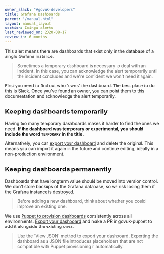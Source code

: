 ```yaml
---
owner_slack: "#govuk-developers"
title: Grafana Dashboards
parent: "/manual.html"
layout: manual_layout
section: Icinga alerts
last_reviewed_on: 2020-08-17
review_in: 6 months
---
```


This alert means there are dashboards that exist only in the database of a single Grafana instance.

> Sometimes a temporary dashboard is necessary to deal with an incident. In this case, you can acknowledge the alert temporarily until the incident concludes and we're confident we won't need it again.

First you need to find out who 'owns' the dashboard. The best place to do this is Slack. Once you've found an owner, you can point them to this documentation and acknowledge the alert temporarily.

## Keeping dashboards temporarily

Having too many temporary dashboards makes it harder to find the ones we need. **If the dashboard was temporary or experimental, you should include the word `TEMPORARY` in the title.**

Alternatively, you can [export your dashboard][grafana-export] and delete the original. This means you can import it again in the future and continue editing, ideally in a non-production environment.

## Keeping dashboards permanently

Dashboards that have longterm value should be moved into version control. We don't store backups of the Grafana database, so we risk losing them if the Grafana instance is destroyed.

> Before adding a new dashboard, think about whether you could improve an existing one.

We use [Puppet to provision dashboards][puppet-grafana] consistently across all environments. [Export your dashboard][grafana-export] and make a PR in govuk-puppet to add it alongside the existing ones.

> Use the 'View JSON' method to export your dashboard. Exporting the dashboard as a JSON file introduces placeholders that are not compatible with Puppet provisioning it automatically.

[grafana-export]: https://grafana.com/docs/grafana/latest/reference/export_import/#exporting-a-dashboard
[puppet-grafana]: https://github.com/alphagov/govuk-puppet/tree/master/modules/grafana/files/dashboards
